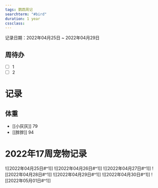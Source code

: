 ```yaml
---
tags: 鹦鹉周记
searchterm: "#bird"
duration: 1 year
cssclass: 
---
```


记录日期：2022年04月25日 ~ 2022年04月29日

## 周待办
- [ ] 1
- [ ] 2

# 记录
## 体重
- [[小灰灰]] 79
- [[胖胖]] 94

# 2022年17周宠物记录
![[2022年04月25日#^1]] 
![[2022年04月26日#^1]] 
![[2022年04月27日#^1]] 
![[2022年04月28日#^1]] 
![[2022年04月29日#^1]] 
![[2022年04月30日#^1]] 
![[2022年05月01日#^1]] 

